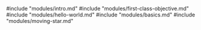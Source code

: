 #include "modules/intro.md"
#include "modules/first-class-objective.md"
#include "modules/hello-world.md"
#include "modules/basics.md"
#include "modules/moving-star.md"

